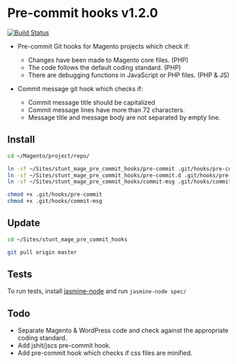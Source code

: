 # Pre-commit hooks v1.2.0

[![Build Status](https://travis-ci.org/stuntcoders/stunt_mage_pre_commit_hooks.svg?branch=master)](https://travis-ci.org/stuntcoders/stunt_mage_pre_commit_hooks)

* Pre-commit Git hooks for Magento projects which check if:
  * Changes have been made to Magento core files. (PHP)
  * The code follows the default coding standard. (PHP)
  * There are debugging functions in JavaScript or PHP files. (PHP & JS)

* Commit message git hook which checks if:
  * Commit message title should be capitalized
  * Commit message lines have more than 72 characters.
  * Message title and message body are not separated by empty line.

## Install
```sh
cd ~/Magento/project/repo/

ln -sf ~/Sites/stunt_mage_pre_commit_hooks/pre-commit .git/hooks/pre-commit
ln -sf ~/Sites/stunt_mage_pre_commit_hooks/pre-commit.d .git/hooks/pre-commit.d
ln -sf ~/Sites/stunt_mage_pre_commit_hooks/commit-msg .git/hooks/commit-msg

chmod +x .git/hooks/pre-commit
chmod +x .git/hooks/commit-msg
```

## Update
```sh
cd ~/Sites/stunt_mage_pre_commit_hooks

git pull origin master
```

## Tests
To run tests, install [jasmine-node](https://github.com/mhevery/jasmine-node) and run `jasmine-node spec/`

## Todo
* Separate Magento & WordPress code and check against the appropriate coding standard.
* Add jshit/jscs pre-commit hook.
* Add pre-commit hook which checks if css files are minified.
